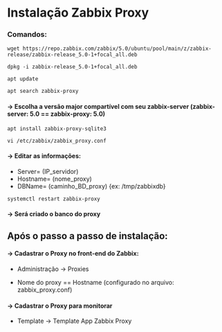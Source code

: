 # Instalação Zabbix Proxy

### Comandos:
````
wget https://repo.zabbix.com/zabbix/5.0/ubuntu/pool/main/z/zabbix-release/zabbix-release_5.0-1+focal_all.deb

dpkg -i zabbix-release_5.0-1+focal_all.deb

apt update

apt search zabbix-proxy
````

#### → Escolha a versão major compartível com seu zabbix-server (zabbix-server: 5.0 == zabbix-proxy: 5.0)
````
apt install zabbix-proxy-sqlite3

vi /etc/zabbix/zabbix_proxy.conf
````
#### → Editar as informações:
- Server= (IP_servidor)
- Hostname= (nome_proxy)
- DBName= (caminho_BD_proxy) {ex: /tmp/zabbixdb}

````
systemctl restart zabbix-proxy
````
#### → Será criado o banco do proxy


## Após o passo a passo de instalação:

#### → Cadastrar o Proxy no front-end do Zabbix:
    
- Administração → Proxies 
    
- Nome do proxy == Hostname (configurado no arquivo: zabbix_proxy.conf)
    
#### → Cadastrar o Proxy para monitorar
    
- Template → Template App Zabbix Proxy